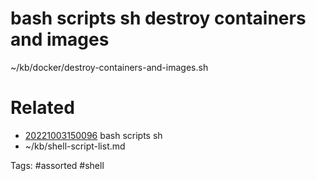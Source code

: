# bash scripts sh destroy containers and images
~/kb/docker/destroy-containers-and-images.sh

# Related
- [20221003150096](/zet/20221003150096/README.md) bash scripts sh
- ~/kb/shell-script-list.md

Tags:
    #assorted #shell
